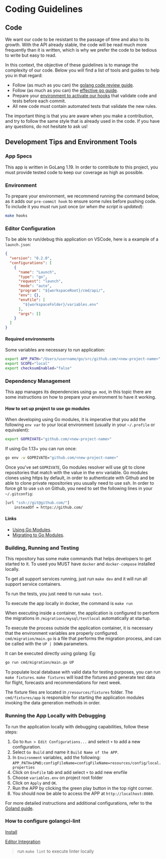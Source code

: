 # Coding Guidelines

## Code

We want our code to be resistant to the passage of time and also to its growth. With the API already stable, the code will be read much more frequently than it is written, which is why we prefer the code to be tedious to write but easy to read.

In this context, the objective of these guidelines is to manage the complexity of our code. Below you will find a list of tools and guides to help you in that regard:

- Follow (as much as you can) the [golang code review guide](https://github.com/golang/go/wiki/CodeReviewComments).
- Follow (as much as you can) the [effective go guide](https://golang.org/doc/effective_go).
- Prepare your [environment to activate our hooks](#environment) that validate code and tests before each commit.
- All new code must contain automated tests that validate the new rules.

The important thing is that you are aware when you make a contribution, and try to follow the same style that is already used in the code. If you have any questions, do not hesitate to ask us!

## Development Tips and Environment Tools

### App Specs

This app is written in GoLang 1.19. In order to contribute to this project, you must provide tested code to keep our coverage as high as possible.

### Environment

To prepare your environment, we recommend running the command below, as it adds our `pre-commit hook` to ensure some rules before pushing code. To include it you must run just once (*or when the script is updated*):

```sh
make hooks
```

### Editor Configuration

To be able to run/debug this application on VSCode, here is a example of a `launch.json`:

```json
{
  "version": "0.2.0",
  "configurations": [
    {
      "name": "Launch",
      "type": "go",
      "request": "launch",
      "mode": "auto",
      "program": "${workspaceRoot}/cmd/api/",
      "env": {},
      "envFile": [
        "${workspaceFolder}/variables.env"
      ],
      "args": []
    }
  ]
}
```

#### Required environments

Some variables are necessary to run application:

```sh
export APP_PATH="/Users/username/go/src/github.com/<new-project-name>"
export SCOPE="local"
export checksumEnabled="false"
```

### Dependency Management

This app manages its dependencies using `go mod`, in this topic there are some instructions on how to prepare your
environment to have it working.

#### How to set up project to use go modules

When developing using Go modules, it is imperative that you add the following `env var` to your local environment 
(usually in your `~/.profile` or equivalent):

```sh
export GOPRIVATE="github.com/<new-project-name>"
```

If using Go 1.13+ you can run once:

```sh
go env -w GOPRIVATE="github.com/<new-project-name>"
```

Once you've set `GOPRIVATE`, Go modules resolver will use git to clone repositories that match with the value in the env
variable. Go modules clones using https by default, in order to authenticate with Github and be able to clone private 
repositories you usually need to use ssh. In order to force git to use `ssh` on Github, you need to set the following 
lines in your `~/.gitconfig`:

```sh
[url "ssh://git@github.com/"]
    insteadOf = https://github.com/
```

#### Links

* [Using Go Modules](https://blog.golang.org/using-go-modules).
* [Migrating to Go Modules](https://blog.golang.org/migrating-to-go-modules).

### Building, Running and Testing

This repository has some make commands that helps developers to get started to it. To used you MUST have `docker` and 
`docker-compose` installed locally.

To get all support services running, just run `make dev` and it will run all support service containers.

To run the tests, you just need to run `make test`.

To execute the app locally in docker, the command is `make run`

When executing inside a container, the application is configured to perform the migrations in 
`/migrations/mysql/testlocal` automatically at startup.

To execute the process outside the application container, it is necessary that the environment variables are properly 
configured. `cmd/migration/main.go` is a file that performs the migration process, and can be called with the 
`UP | DOWN` parameters.

It can be executed directly using golang:
Eg:

```sh
go run cmd/migration/main.go UP
```

To populate local database with valid data for testing purposes, you can run `make fixtures`. `make fixtures` will load 
the fixtures and generate test data for flight, forecasts and recommendations for next week.

The fixture files are located in `/resources/fixtures` folder. The `cmd/fixtures/app` is responsible for starting the 
application modules invoking the data generation methods in order.

### Running the App Locally with Debugging

To run the application locally with debugging capabilities, follow these steps:

1. Go to `Run > Edit Configurations...` and select `+` to add a new configuration.
2. Select `Go Build` and name it `Build Name of the APP`.
3. In `Environment` variables, add the following:
`APP_PATH=$PWD;configFileName=configFileName=resources/config/local.properties`
4. Click on `EnvFile` tab and add select `+` to add new envfile
5. Choose `variables.env` on project root folder
6. Click on `Apply` and `OK`.
7. Run the APP by clicking the green play button in the top right corner.
8. You should now be able to access the APP at `http://localhost:8080`.

For more detailed instructions and additional configurations, refer to the [Goland guide](docs/guide/dev-env/goland.md).

### How to configure golangci-lint

[Install](https://golangci-lint.run/usage/install/#macos)

[Editor Integration](https://golangci-lint.run/usage/integrations/#editor-integration)

> run  `make lint` to execute linter locally